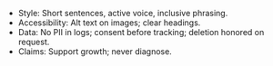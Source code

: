 - Style: Short sentences, active voice, inclusive phrasing.
- Accessibility: Alt text on images; clear headings.
- Data: No PII in logs; consent before tracking; deletion honored on request.
- Claims: Support growth; never diagnose.
